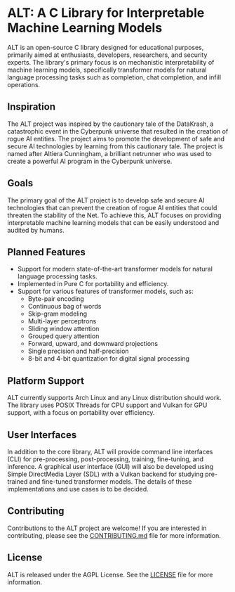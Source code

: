 # ALT: A C Library for Interpretable Machine Learning Models

ALT is an open-source C library designed for educational purposes, primarily aimed at enthusiasts,
developers, researchers, and security experts. The library's primary focus is on mechanistic
interpretability of machine learning models, specifically transformer models for natural language
processing tasks such as completion, chat completion, and infill operations.

## Inspiration

The ALT project was inspired by the cautionary tale of the DataKrash, a catastrophic event in the
Cyberpunk universe that resulted in the creation of rogue AI entities. The project aims to promote
the development of safe and secure AI technologies by learning from this cautionary tale. The
project is named after Altiera Cunningham, a brilliant netrunner who was used to create a powerful
AI program in the Cyberpunk universe.

## Goals

The primary goal of the ALT project is to develop safe and secure AI technologies that can prevent
the creation of rogue AI entities that could threaten the stability of the Net. To achieve this, ALT
focuses on providing interpretable machine learning models that can be easily understood and audited
by humans.

## Planned Features

- Support for modern state-of-the-art transformer models for natural language processing tasks.
- Implemented in Pure C for portability and efficiency.
- Support for various features of transformer models, such as:
  - Byte-pair encoding
  - Continuous bag of words
  - Skip-gram modeling
  - Multi-layer perceptrons
  - Sliding window attention
  - Grouped query attention
  - Forward, upward, and downward projections
  - Single precision and half-precision
  - 8-bit and 4-bit quantization for digital signal processing

## Platform Support

ALT currently supports Arch Linux and any Linux distribution should work. The library uses POSIX
Threads for CPU support and Vulkan for GPU support, with a focus on portability over efficiency.

## User Interfaces

In addition to the core library, ALT will provide command line interfaces (CLI) for pre-processing,
post-processing, training, fine-tuning, and inference. A graphical user interface (GUI) will also be
developed using Simple DirectMedia Layer (SDL) with a Vulkan backend for studying pre-trained and
fine-tuned transformer models. The details of these implementations and use cases is to be decided.

## Contributing

Contributions to the ALT project are welcome! If you are interested in contributing, please see the
[CONTRIBUTING.md](CONTRIBUTING.md) file for more information.

## License

ALT is released under the AGPL License. See the [LICENSE](LICENSE) file for more information.
